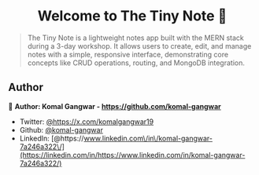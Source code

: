 <h1 align="center">Welcome to The Tiny Note 👋</h1>

> The Tiny Note is a lightweight notes app built with the MERN stack during a 3-day workshop. It allows users to create, edit, and manage notes with a simple, responsive interface, demonstrating core concepts like CRUD operations, routing, and MongoDB integration.

## Author

👤 **Author: Komal Gangwar - https://github.com/komal-gangwar**

- Twitter: [@https:\/\/x.com\/komalgangwar19](https://twitter.com/https://x.com/komalgangwar19)
- Github: [@komal-gangwar](https://github.com/komal-gangwar)
- LinkedIn: [@https:\/\/www.linkedin.com\/in\/komal-gangwar-7a246a322\/](https://linkedin.com/in/https://www.linkedin.com/in/komal-gangwar-7a246a322/)
